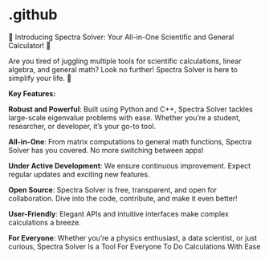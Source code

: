 # .github
🌟 Introducing Spectra Solver: Your All-in-One Scientific and General Calculator! 🌟

Are you tired of juggling multiple tools for scientific calculations, linear algebra, and general math? Look no further! Spectra Solver is here to simplify your life. 🚀

<b>Key Features:</b> 

<b>Robust and Powerful</b>: Built using Python and C++, Spectra Solver tackles large-scale eigenvalue problems with ease. Whether you’re a student, researcher, or developer, it’s your go-to tool.<br>

<b>All-in-One</b>: From matrix computations to general math functions, Spectra Solver has you covered. No more switching between apps!<br>

<b>Under Active Development</b>: We ensure continuous improvement. Expect regular updates and exciting new features.<br>

<b>Open Source</b>: Spectra Solver is free, transparent, and open for collaboration. Dive into the code, contribute, and make it even better!<br>

<b>User-Friendly</b>: Elegant APIs and intuitive interfaces make complex calculations a breeze.<br>

<b>For Everyone</b>: Whether you’re a physics enthusiast, a data scientist, or just curious, Spectra Solver Is a Tool For Everyone To Do Calculations With Ease<br>
